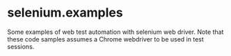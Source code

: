 # selenium.examples
Some examples of web test automation with selenium web driver.
Note that these code samples assumes a Chrome webdriver to be used in test sessions.
